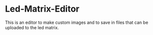 # Led-Matrix-Editor
This is an editor to make custom images and to save in files that can be uploaded to the led matrix.
